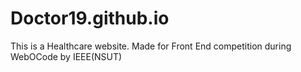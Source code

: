 # Doctor19.github.io
This is a Healthcare website. Made for Front End competition during WebOCode by IEEE(NSUT)
